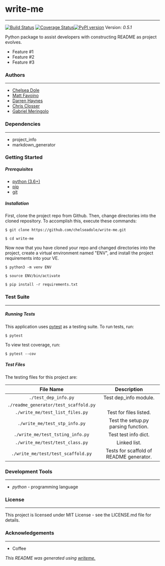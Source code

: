# write-me
---
[![Build Status](https://travis-ci.org/chelseadole/write-me.svg?branch=staging)](https://travis-ci.org/chelseadole/write-me) [![Coverage Status](https://coveralls.io/repos/github/chelseadole/write-me/badge.svg)](https://coveralls.io/github/chelseadole/write-me)[![PyPI version](https://badge.fury.io/py/write-me.svg)](https://badge.fury.io/py/write-me)
Version: *0.5.1*

Python package to assist developers with constructing README as project evolves.
* Feature #1
* Feature #2
* Feature #3

### Authors
---
* [Chelsea Dole](https://github.com/chelseadole/write-me)
* [Matt Favoino](https://github.com/chelseadole/write-me)
* [Darren Haynes](https://github.com/chelseadole/write-me)
* [Chris Closser](https://github.com/chelseadole/write-me)
* [Gabriel Meringolo](https://github.com/chelseadole/write-me)

### Dependencies
---
* project_info
* markdown_generator

### Getting Started
##### *Prerequisites*
* [python (3.6+)](https://www.python.org/downloads/)
* [pip](https://pip.pypa.io/en/stable/)
* [git](https://git-scm.com/)

##### *Installation*
First, clone the project repo from Github. Then, change directories into the cloned repository. To accomplish this, execute these commands:

`$ git clone https://github.com/chelseadole/write-me.git`

`$ cd write-me`

Now now that you have cloned your repo and changed directories into the project, create a virtual environment named "ENV", and install the project requirements into your VE.

`$ python3 -m venv ENV`

`$ source ENV/bin/activate`

`$ pip install -r requirements.txt`
### Test Suite
---
##### *Running Tests*
This application uses [pytest](https://docs.pytest.org/en/latest/) as a testing suite. To run tests, run:

``$ pytest``

To view test coverage, run:

``$ pytest --cov``
##### *Test Files*
The testing files for this project are:

| File Name | Description |
|:---:|:---:|
| `./test_dep_info.py` | Test dep_info module. |
| `./readme_generator/test_scaffold.py` |  |
| `./write_me/test_list_files.py` | Test for files listed. |
| `./write_me/test_stp_info.py` | Test the setup.py parsing function. |
| `./write_me/test_tsting_info.py` | Test test info dict. |
| `./write_me/test/test_class.py` | Linked list. |
| `./write_me/test/test_scaffold.py` | Tests for scaffold of README generator. |

### Development Tools
---
* *python* - programming language

### License
---
This project is licensed under MIT License - see the LICENSE.md file for details.
### Acknowledgements
---
* Coffee

*This README was generated using [writeme.](https://github.com/chelseadole/write-me)*
